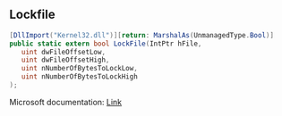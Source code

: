 ## Lockfile

```csharp
[DllImport("Kernel32.dll")][return: MarshalAs(UnmanagedType.Bool)]
public static extern bool LockFile(IntPtr hFile,
   uint dwFileOffsetLow,
   uint dwFileOffsetHigh,
   uint nNumberOfBytesToLockLow,
   uint nNumberOfBytesToLockHigh
);
```

Microsoft documentation: [Link](https://docs.microsoft.com/en-us/windows/win32/api/fileapi/nf-fileapi-lockfile)
